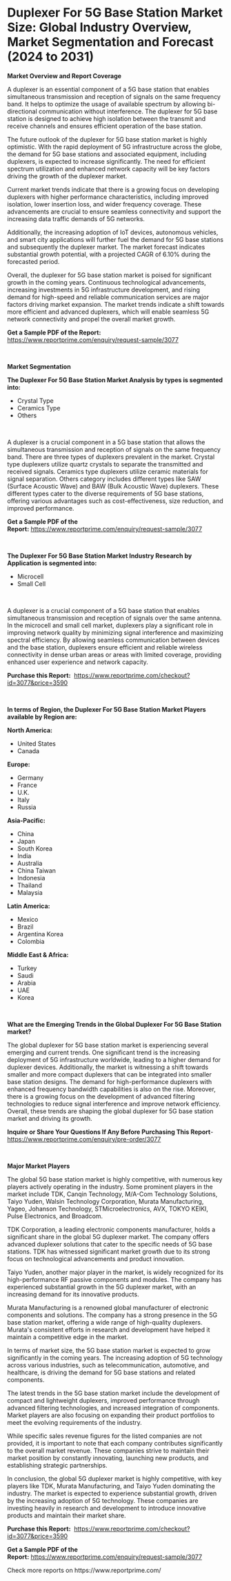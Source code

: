 <p><h1>Duplexer For 5G Base Station Market Size: Global Industry Overview, Market Segmentation and Forecast (2024 to 2031)</h1></p><p><strong>Market Overview and Report Coverage</strong></p>
<p><p>A duplexer is an essential component of a 5G base station that enables simultaneous transmission and reception of signals on the same frequency band. It helps to optimize the usage of available spectrum by allowing bi-directional communication without interference. The duplexer for 5G base station is designed to achieve high isolation between the transmit and receive channels and ensures efficient operation of the base station.</p><p>The future outlook of the duplexer for 5G base station market is highly optimistic. With the rapid deployment of 5G infrastructure across the globe, the demand for 5G base stations and associated equipment, including duplexers, is expected to increase significantly. The need for efficient spectrum utilization and enhanced network capacity will be key factors driving the growth of the duplexer market.</p><p>Current market trends indicate that there is a growing focus on developing duplexers with higher performance characteristics, including improved isolation, lower insertion loss, and wider frequency coverage. These advancements are crucial to ensure seamless connectivity and support the increasing data traffic demands of 5G networks.</p><p>Additionally, the increasing adoption of IoT devices, autonomous vehicles, and smart city applications will further fuel the demand for 5G base stations and subsequently the duplexer market. The market forecast indicates substantial growth potential, with a projected CAGR of 6.10% during the forecasted period.</p><p>Overall, the duplexer for 5G base station market is poised for significant growth in the coming years. Continuous technological advancements, increasing investments in 5G infrastructure development, and rising demand for high-speed and reliable communication services are major factors driving market expansion. The market trends indicate a shift towards more efficient and advanced duplexers, which will enable seamless 5G network connectivity and propel the overall market growth.</p></p>
<p><strong>Get a Sample PDF of the Report:</strong> <a href="https://www.reportprime.com/enquiry/request-sample/3077">https://www.reportprime.com/enquiry/request-sample/3077</a></p>
<p>&nbsp;</p>
<p><strong>Market Segmentation</strong></p>
<p><strong>The Duplexer For 5G Base Station Market Analysis by types is segmented into:</strong></p>
<p><ul><li>Crystal Type</li><li>Ceramics Type</li><li>Others</li></ul></p>
<p>&nbsp;</p>
<p><p>A duplexer is a crucial component in a 5G base station that allows the simultaneous transmission and reception of signals on the same frequency band. There are three types of duplexers prevalent in the market. Crystal type duplexers utilize quartz crystals to separate the transmitted and received signals. Ceramics type duplexers utilize ceramic materials for signal separation. Others category includes different types like SAW (Surface Acoustic Wave) and BAW (Bulk Acoustic Wave) duplexers. These different types cater to the diverse requirements of 5G base stations, offering various advantages such as cost-effectiveness, size reduction, and improved performance.</p></p>
<p><strong>Get a Sample PDF of the Report:</strong>&nbsp;<a href="https://www.reportprime.com/enquiry/request-sample/3077">https://www.reportprime.com/enquiry/request-sample/3077</a></p>
<p>&nbsp;</p>
<p><strong>The Duplexer For 5G Base Station Market Industry Research by Application is segmented into:</strong></p>
<p><ul><li>Microcell</li><li>Small Cell</li></ul></p>
<p>&nbsp;</p>
<p><p>A duplexer is a crucial component of a 5G base station that enables simultaneous transmission and reception of signals over the same antenna. In the microcell and small cell market, duplexers play a significant role in improving network quality by minimizing signal interference and maximizing spectral efficiency. By allowing seamless communication between devices and the base station, duplexers ensure efficient and reliable wireless connectivity in dense urban areas or areas with limited coverage, providing enhanced user experience and network capacity.</p></p>
<p><strong>Purchase this Report:</strong>&nbsp; <a href="https://www.reportprime.com/checkout?id=3077&price=3590">https://www.reportprime.com/checkout?id=3077&price=3590</a></p>
<p>&nbsp;</p>
<p><strong>In terms of Region, the Duplexer For 5G Base Station Market Players available by Region are:</strong></p>
<p>
    <p> <strong> North America: </strong>
        <ul>
            <li>United States</li>
            <li>Canada</li>
        </ul>
        </p> 
    <p> <strong> Europe: </strong>
        <ul>
            <li>Germany</li>
            <li>France</li>
            <li>U.K.</li>
            <li>Italy</li>
            <li>Russia</li>
        </ul>
        </p> 
    <p> <strong> Asia-Pacific: </strong>
        <ul>
            <li>China</li>
            <li>Japan</li>
            <li>South Korea</li>
            <li>India</li>
            <li>Australia</li>
            <li>China Taiwan</li>
            <li>Indonesia</li>
            <li>Thailand</li>
            <li>Malaysia</li>
        </ul>
        </p> 
    <p> <strong> Latin America: </strong>
        <ul>
            <li>Mexico</li>
            <li>Brazil</li>
            <li>Argentina Korea</li>
            <li>Colombia</li>
        </ul>
        </p> 
    <p> <strong> Middle East & Africa: </strong>
        <ul>
            <li>Turkey</li>
            <li>Saudi</li>
            <li>Arabia</li>
            <li>UAE</li>
            <li>Korea</li>
        </ul>
    </p>
    </p>
<p>&nbsp;</p>
<p><strong>What are the Emerging Trends in the Global Duplexer For 5G Base Station market?</strong></p>
<p><p>The global duplexer for 5G base station market is experiencing several emerging and current trends. One significant trend is the increasing deployment of 5G infrastructure worldwide, leading to a higher demand for duplexer devices. Additionally, the market is witnessing a shift towards smaller and more compact duplexers that can be integrated into smaller base station designs. The demand for high-performance duplexers with enhanced frequency bandwidth capabilities is also on the rise. Moreover, there is a growing focus on the development of advanced filtering technologies to reduce signal interference and improve network efficiency. Overall, these trends are shaping the global duplexer for 5G base station market and driving its growth.</p></p>
<p><strong>Inquire or Share Your Questions If Any Before Purchasing This Report</strong>- <a href="https://www.reportprime.com/enquiry/pre-order/3077">https://www.reportprime.com/enquiry/pre-order/3077</a></p>
<p>&nbsp;</p>
<p><strong>Major Market Players</strong></p>
<p><p>The global 5G base station market is highly competitive, with numerous key players actively operating in the industry. Some prominent players in the market include TDK, Canqin Technology, M/A-Com Technology Solutions, Taiyo Yuden, Walsin Technology Corporation, Murata Manufacturing, Yageo, Johanson Technology, STMicroelectronics, AVX, TOKYO KEIKI, Pulse Electronics, and Broadcom.</p><p>TDK Corporation, a leading electronic components manufacturer, holds a significant share in the global 5G duplexer market. The company offers advanced duplexer solutions that cater to the specific needs of 5G base stations. TDK has witnessed significant market growth due to its strong focus on technological advancements and product innovation.</p><p>Taiyo Yuden, another major player in the market, is widely recognized for its high-performance RF passive components and modules. The company has experienced substantial growth in the 5G duplexer market, with an increasing demand for its innovative products.</p><p>Murata Manufacturing is a renowned global manufacturer of electronic components and solutions. The company has a strong presence in the 5G base station market, offering a wide range of high-quality duplexers. Murata's consistent efforts in research and development have helped it maintain a competitive edge in the market.</p><p>In terms of market size, the 5G base station market is expected to grow significantly in the coming years. The increasing adoption of 5G technology across various industries, such as telecommunication, automotive, and healthcare, is driving the demand for 5G base stations and related components.</p><p>The latest trends in the 5G base station market include the development of compact and lightweight duplexers, improved performance through advanced filtering technologies, and increased integration of components. Market players are also focusing on expanding their product portfolios to meet the evolving requirements of the industry.</p><p>While specific sales revenue figures for the listed companies are not provided, it is important to note that each company contributes significantly to the overall market revenue. These companies strive to maintain their market position by constantly innovating, launching new products, and establishing strategic partnerships.</p><p>In conclusion, the global 5G duplexer market is highly competitive, with key players like TDK, Murata Manufacturing, and Taiyo Yuden dominating the industry. The market is expected to experience substantial growth, driven by the increasing adoption of 5G technology. These companies are investing heavily in research and development to introduce innovative products and maintain their market share.</p></p>
<p><strong>Purchase this Report:</strong>&nbsp;&nbsp;<a href="https://www.reportprime.com/checkout?id=3077&price=3590">https://www.reportprime.com/checkout?id=3077&price=3590</a></p>
<p></p>
<p><strong>Get a Sample PDF of the Report:</strong>&nbsp;<a href="https://www.reportprime.com/enquiry/request-sample/3077">https://www.reportprime.com/enquiry/request-sample/3077</a></p>
<p>Check more reports on https://www.reportprime.com/</p>